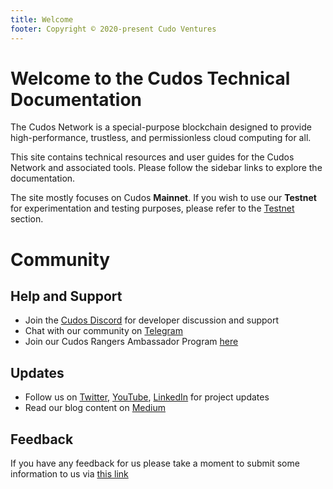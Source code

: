 ```yaml
---
title: Welcome
footer: Copyright © 2020-present Cudo Ventures
---
```


# Welcome to the Cudos Technical Documentation

The Cudos Network is a special-purpose blockchain designed to provide high-performance, trustless, and permissionless cloud computing for all.

This site contains technical resources and user guides for the Cudos Network and associated tools. Please follow the sidebar links to explore the documentation.

The site mostly focuses on Cudos **Mainnet**. If you wish to use our **Testnet** for experimentation and testing purposes, please refer to the [Testnet](/testnet/testnetoverview.html) section.

<!---
<a href="/learn/" rel="some text">![](./learn.png)</a>
<a href="/build/" rel="some text">![](./build.png)</a>
<a href="/earn/" rel="some text">![](./earn.png)</a>
--->

# Community

## Help and Support

* Join the [Cudos Discord](https://discord.gg/t397SKqf4u) for developer discussion and support
* Chat with our community on [Telegram](https://t.me/cudostelegram)
* Join our Cudos Rangers Ambassador Program [here](https://www.cudos.org/ambassador)

## Updates

* Follow us on [Twitter](https://twitter.com/CUDOS_), [YouTube](https://www.youtube.com/channel/UCbS48Q09D5xMDCVX0T_OeCw), [LinkedIn](https://www.linkedin.com/company/cudos1/) for project updates
* Read our blog content on [Medium](https://medium.com/cudos)

## Feedback

If you have any feedback for us please take a moment to submit some information to us via [this link](https://forms.gle/2p2gQyGq9NJcaqzHA)
